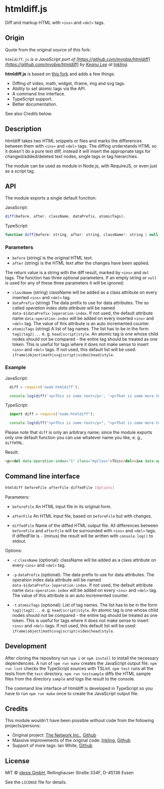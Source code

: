 # htmldiff.js

Diff and markup HTML with `<ins>` and `<del>` tags.


## Origin

Quote from the original source of this fork:

*`htmldiff.js` is a JavaScript port of [https://github.com/myobie/htmldiff](https://github.com/myobie/htmldiff) by
[Keanu Lee](http://keanulee.com) at [Inkling](https://www.inkling.com/).*

**htmldiff.js** is based on [this fork](https://github.com/inkling/htmldiff.js) and adds a few things:

- Diffing of video, math, widget, iframe, img and svg tags.
- Ability to set atomic tags via the API.
- A command line interface.
- TypeScript support.
- Better documentation.

See also *Credits* below.

## Description

htmldiff takes two HTML snippets or files and marks the differences between them with
`<ins>` and `<del>` tags. The diffing understands HTML so it doesn't do a pure text diff,
instead it will insert the appropriate tags for changed/added/deleted text nodes, single 
tags or tag hierarchies.

The module can be used as module in Node.js, with RequireJS, or even just as a script tag.

## API

The module exports a single default function:

JavaScript:

````javascript
diff(before, after, className, dataPrefix, atomicTags);
````

TypeScript:

````javascript
function diff(before: string, after: string, className?: string | null, dataPrefix?: string | null, atomicTags?: string | null): string;
````

### Parameters

- `before` (string) is the original HTML text.
- `after` (string) is the HTML text after the changes have been applied.

The return value is a string with the diff result, marked by `<ins>` and `del` tags. The 
function has three optional parameters. If an empty string or `null` is used for any
of these three parameters it will be ignored:

- `className` (string) className will be added as a class attribute on every inserted 
  `<ins>` and `<del>` tag.
- `dataPrefix` (string) The data prefix to use for data attributes. The so called *operation 
  index data attribute* will be named `data-${dataPrefix-}operation-index`. If not used, 
  the default attribute name `data-operation-index` will be added on every inserted 
  `<ins>` and `<del>` tag. The value of this attribute is an auto incremented counter.
- `atomicTags` (string) A list of tag names. The list has to be in the form `tag1|tag2|...`
  e. g. `head|script|style`. An atomic tag is one whose child nodes should not be 
  compared - the entire tag should be treated as one token. This is useful for tags where 
  it does not make sense to insert `<ins>`  and `<del>` tags. If not used, this default 
  list will be used: `iframe|object|math|svg|script|video|head|style`.


### Example

JavaScript:

```javascript
  diff = require('node-htmldiff');

  console.log(diff('<p>This is some text</p>', '<p>That is some more text</p>', 'myClass'));
```

TypeScript:

```javascript
  import diff = require("node-htmldiff");

  console.log(diff("<p>This is some text</p>", "<p>That is some more text</p>", "myClass"));
```

Please note that `diff` is only an arbitrary name; since the module exports only one default 
function you can use whatever name you like, e. g., `diffHTML`.

Result:

```html
<p><del data-operation-index="1" class="myClass">This</del><ins data-operation-index="1" class="myClass">That</ins> is some<ins data-operation-index="3" class="myClass"> more</ins> text.</p>
```


## Command line interface

```bash
htmldiff beforeFile afterFile diffedFile [Options]
```

Parameters: 

- `beforeFile` An HTML input file in its original form.

- `afterFile` An HTML input file, based on `beforeFile` but with changes.

- `diffedFile` Name of the diffed HTML output file. All differences between
  `beforeFile` and `afterFile` will be surrounded with `<ins>` and `<del>`
  tags. If diffedFile is `-` (minus) the result will be written with 
  `console.log()` to stdout.

Options:

- `-c` `className` (optional): className will be added as a class attribute 
  on every `<ins>` and `<del>` tag.

- `-p` `dataPrefix` (optional): The data prefix to use for data attributes. 
  The operation index data attribute will be named 
  `data-${dataPrefix-}operation-index`. If not used, the default attribute 
  name `data-operation-index` will be added on every `<ins>` and `<del>` tag. 
  The value of this attribute is an auto incremented counter.

- `-t` `atomicTags` (optional): List of tag names. The list has to be in the 
  form `tag1|tag2|...` e. g. `head|script|style`. An atomic tag is one whose 
  child nodes should not be compared - the entire tag should be treated as 
  one token. This is useful for tags where it does not make sense to insert 
  `<ins>` and `<del>` tags. If not used, this default list will be used:
  `iframe|object|math|svg|script|video|head|style`.


## Development

After cloning the repository run `npm i` or `npm install` to install the necessary 
dependencies. A run of `npm run make` creates the JavaScript output file. 
`npm run lint` checks the TypeScript sources with TSLint. `npm test` runs all the
tests from the `test` directory. `npm run testsample` diffs the HTML sample files 
from the directory `sample` and logs the result to the console.

The command line interface of htmldiff is developed in TypeScript so you have to run
`npm run make` once to create the JavaScript output file.


## Credits

This module wouldn't have been possible without code from the following projects/persons:

- Original project: [The Network Inc.](http://www.tninetwork.com), [Github](https://github.com/tnwinc/htmldiff.js)
- Massive improvements of the original code: [Inkling](https://www.inkling.com), [Github](https://github.com/inkling/htmldiff.js)
- Support of more tags: Ian White, [Github](https://github.com/ian97531)


## License

MIT © [idesis GmbH](http://www.idesis.de), Rellinghauser Straße 334F, D-45136 Essen

See the `LICENSE` file for details.
